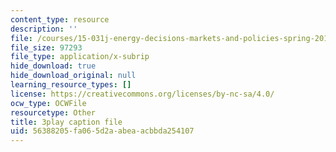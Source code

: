 ```yaml
---
content_type: resource
description: ''
file: /courses/15-031j-energy-decisions-markets-and-policies-spring-2012/56388205fa065d2aabeaacbbda254107_NmVdm5kqDvM.vtt
file_size: 97293
file_type: application/x-subrip
hide_download: true
hide_download_original: null
learning_resource_types: []
license: https://creativecommons.org/licenses/by-nc-sa/4.0/
ocw_type: OCWFile
resourcetype: Other
title: 3play caption file
uid: 56388205-fa06-5d2a-abea-acbbda254107
---
```


